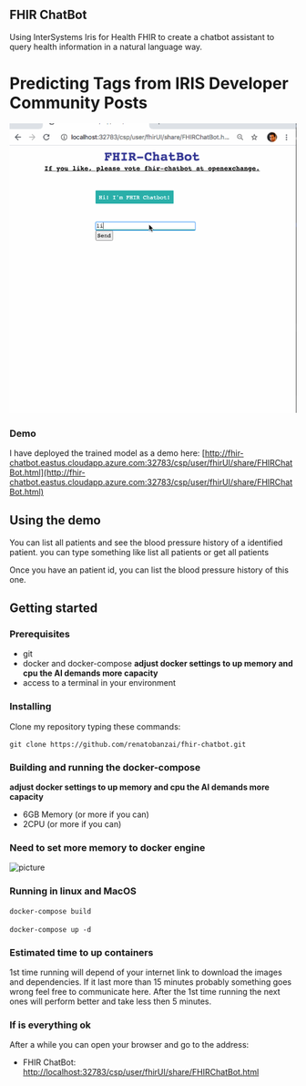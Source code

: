 ## FHIR ChatBot

Using InterSystems Iris for Health FHIR to create a chatbot assistant to query health information in a natural language way.

# Predicting Tags from IRIS Developer Community Posts
![picture](https://raw.githubusercontent.com/renatobanzai/fhir-chatbot/master/img/fhir_chatbot.gif)


### Demo
I have deployed the trained model as a demo here:
[http://fhir-chatbot.eastus.cloudapp.azure.com:32783/csp/user/fhirUI/share/FHIRChatBot.html](http://fhir-chatbot.eastus.cloudapp.azure.com:32783/csp/user/fhirUI/share/FHIRChatBot.html)

## Using the demo

You can list all patients and see the blood pressure history of a identified patient. 
you can type something like 
list all patients
or
get all patients

Once you have an patient id, you can list the blood pressure history of this one. 

## Getting started

### Prerequisites
* git
* docker and docker-compose **adjust docker settings to up memory and cpu the AI demands more capacity**
* access to a terminal in your environment

### Installing
Clone my repository typing these commands:

```
git clone https://github.com/renatobanzai/fhir-chatbot.git
```

### Building and running the docker-compose
**adjust docker settings to up memory and cpu the AI demands more capacity**
- 6GB Memory (or more if you can)
- 2CPU (or more if you can)

### Need to set more memory to docker engine
![picture](https://raw.githubusercontent.com/renatobanzai/iris-ml-suite/master/img/docker_memory.png)

### Running in linux and MacOS
```
docker-compose build

docker-compose up -d
```

### Estimated time to up containers
1st time running will depend of your internet link to download the images and dependencies. 
If it last more than 15 minutes probably something goes wrong feel free to communicate here.
After the 1st time running the next ones will perform better and take less then 5 minutes.


### If is everything ok
After a while you can open your browser and go to the address:

- FHIR ChatBot: [http://localhost:32783/csp/user/fhirUI/share/FHIRChatBot.html](http://localhost:32783/csp/user/fhirUI/share/FHIRChatBot.html)
